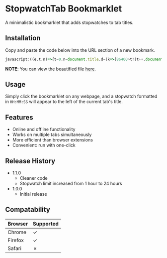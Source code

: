 # StopwatchTab Bookmarklet
A minimalistic bookmarklet that adds stopwatches to tab titles.

## Installation
Copy and paste the code below into the URL section of a new bookmark.
```javascript
javascript:((e,t,n)=>{t=0,n=document.title,d=(k=>{86400>t?(t++,document.querySelector('title').innerHTML=`(${new Date(1e3*t).toISOString().substr(11,8)}) ${n}`):clearInterval(e)}),e=setInterval(d,1e3)})()
```
**NOTE**: You can view the beautified file [here](../master/stopwatchtab.js).

## Usage
Simply click the bookmarklet on any webpage, and a stopwatch formatted in `HH:MM:SS` will appear to the left of the current tab's title.

## Features
* Online and offline functionality
* Works on multiple tabs simultaneously
* More efficient than browser extensions
* Convenient: run with one-click

## Release History
* 1.1.0
  * Cleaner code
  * Stopwatch limit increased from 1 hour to 24 hours
* 1.0.0
  * Initial release

## Compatability
Browser | Supported
--------|------------
Chrome  |     ✓
Firefox |     ✓
Safari  |     ✗
